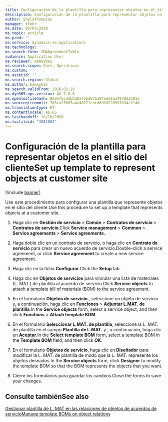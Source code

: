 ```yaml
---
title: Configuración de la plantilla para representar objetos en el sitio del cliente
description: Configuración de la plantilla para representar objetos en el sitio del cliente.
author: ShylaThompson
manager: tfehr
ms.date: 05/07/2018
ms.topic: article
ms.prod: ''
ms.service: dynamics-ax-applications
ms.technology: ''
ms.search.form: SMAAgreementTable
audience: Application User
ms.reviewer: kamaybac
ms.search.scope: Core, Operations
ms.custom: ''
ms.assetid: ''
ms.search.region: Global
ms.author: kamaybac
ms.search.validFrom: 2016-02-28
ms.dyn365.ops.version: AX 7.0.0
ms.openlocfilehash: 823ef5cddbba8a72bd67ba87edd1aa497022a81e
ms.sourcegitcommit: 708ca25687a4e48271cdcd6d2d22d99fb94cf140
ms.translationtype: HT
ms.contentlocale: es-ES
ms.lasthandoff: 10/10/2020
ms.locfileid: "3981802"
---
```

# <a name="set-up-template-to-represent-objects-at-customer-site"></a><span data-ttu-id="b929c-103">Configuración de la plantilla para representar objetos en el sitio del cliente</span><span class="sxs-lookup"><span data-stu-id="b929c-103">Set up template to represent objects at customer site</span></span> 

[!include [banner](../includes/banner.md)]


<span data-ttu-id="b929c-104">Use este procedimiento para configurar una plantilla que represente objetos en el sitio del cliente.</span><span class="sxs-lookup"><span data-stu-id="b929c-104">Use this procedure to set up a template that represents objects at a customer site.</span></span>

1.  <span data-ttu-id="b929c-105">Haga clic en **Gestión de servicio** \> **Común** \> **Contratos de servicio** \> **Contratos de servicio**.</span><span class="sxs-lookup"><span data-stu-id="b929c-105">Click **Service management** \> **Common** \> **Service agreements** \> **Service agreements**.</span></span>

2.  <span data-ttu-id="b929c-106">Haga doble clic en un contrato de servicio, o haga clic en **Contrato de servicio** para crear un nuevo acuerdo de servicio.</span><span class="sxs-lookup"><span data-stu-id="b929c-106">Double-click a service agreement, or click **Service agreement** to create a new service agreement.</span></span>

3.  <span data-ttu-id="b929c-107">Haga clic en la ficha **Configurar**.</span><span class="sxs-lookup"><span data-stu-id="b929c-107">Click the **Setup** tab.</span></span>

4.  <span data-ttu-id="b929c-108">Haga clic en **Objetos de servicios** para vincular una lista de materiales (L. MAT.) de plantilla al acuerdo de servicio.</span><span class="sxs-lookup"><span data-stu-id="b929c-108">Click **Service objects** to attach a template bill of materials (BOM) to the service agreement.</span></span>

5.  <span data-ttu-id="b929c-109">En el formulario **Objetos de servicio** , seleccione un objeto de servicio y, a continuación, haga clic en **Funciones** \> **Adjuntar L.MAT. de plantilla**.</span><span class="sxs-lookup"><span data-stu-id="b929c-109">In the **Service objects** form, select a service object, and then click **Functions** \> **Attach template BOM**.</span></span>

6.  <span data-ttu-id="b929c-110">En el formulario **Seleccionar L.MAT. de plantilla**, seleccione la L. MAT. de plantilla en el campo **Plantilla de L.MAT.** y , a continuación, haga clic en **Aceptar**.</span><span class="sxs-lookup"><span data-stu-id="b929c-110">In the **Select template BOM** form, select a template BOM in the **Template BOM** field, and then click **OK**.</span></span>

7.  <span data-ttu-id="b929c-111">En el formulario **Objetos de servicio**, haga clic en **Diseñador** para modificar la L. MAT. de plantilla de modo que la L. MAT. represente los objetos deseados.</span><span class="sxs-lookup"><span data-stu-id="b929c-111">In the **Service objects** form, click **Designer** to modify the template BOM so that the BOM represents the objects that you want.</span></span>

8.  <span data-ttu-id="b929c-112">Cierre los formularios para guardar los cambios.</span><span class="sxs-lookup"><span data-stu-id="b929c-112">Close the forms to save your changes.</span></span>

## <a name="see-also"></a><span data-ttu-id="b929c-113">Consulte también</span><span class="sxs-lookup"><span data-stu-id="b929c-113">See also</span></span>

[<span data-ttu-id="b929c-114">Gestionar plantilla de L. MAT en las relaciones de objetos de acuerdos de servicio</span><span class="sxs-lookup"><span data-stu-id="b929c-114">Manage template BOMs on object relations</span></span>](manage-template-boms-on-object-relations.md)

  


